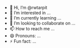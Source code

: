 - 👋 Hi, I’m @rwtarpit
- 👀 I’m interested in ...
- 🌱 I’m currently learning ...
- 💞️ I’m looking to collaborate on ...
- 📫 How to reach me ...
- 😄 Pronouns: ...
- ⚡ Fun fact: ...

<!---
rwtarpit/rwtarpit is a ✨ special ✨ repository because its `README.md` (this file) appears on your GitHub profile.
You can click the Preview link to take a look at your changes.
--->
